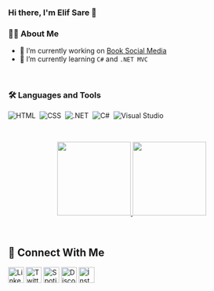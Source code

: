 ### Hi there, I'm Elif Sare :wave:

 ### :sassy_woman: About Me
- 🔭 I’m currently working on [Book Social Media](https://github.com/elifsaresari/kitap-sosyalmedyasi.git)
- 🌱 I’m currently learning `C#` and `.NET MVC`

&nbsp;
&nbsp;

### :hammer_and_wrench: Languages and Tools
![HTML](https://img.shields.io/badge/-HTML-05122A?style=flat&logo=HTML5)&nbsp;
![CSS](https://img.shields.io/badge/-CSS-05122A?style=flat&logo=CSS3&logoColor=1572B6)&nbsp;
![.NET](https://img.shields.io/badge/-.NET-05122A?style=flat&logo=dotnet)&nbsp;
![C#](https://img.shields.io/badge/-CSharp-05122A?style=flat&logo=csharp)&nbsp;
![Visual Studio](https://img.shields.io/badge/-VisualStudio-05122A?style=flat&logo=visualstudio)&nbsp;


&nbsp;
&nbsp;
&nbsp;
<p align="center">
  <a href="https://github.com/elifsaresari">
    <img height="150em" src="https://github-readme-stats.vercel.app/api?username=elifsaresari&show_icons=true&theme=radical"/>
    <img height="150em" src="https://github-readme-stats-eight-theta.vercel.app/api/top-langs/?username=elifsaresari&layout=compact&langs_count=8&theme=radical"/>
    <br>  
  </a>
</p>
&nbsp;
&nbsp;

## :handshake: Connect With Me
<a href="https://www.linkedin.com/in/elifsaresari/"><img alt="LinkedIn" title="LinkedIn" height="32" width="32" src="https://raw.githubusercontent.com/peterthehan/peterthehan/master/assets/linkedin.svg"></a>
<a href="https://twitter.com/elifsaresari"><img alt="Twitter" title="Twitter" height="32" width="32" src="https://raw.githubusercontent.com/peterthehan/peterthehan/master/assets/twitter.svg"></a>
<a href="https://open.spotify.com/user/lxwxknf62sdi0dgxrs33skkzt?si=VJBs9x5iS9W3amKO_Av-Qw"><img alt="Spotify" title="Spotify" height="32" width="32" src="https://raw.githubusercontent.com/peterthehan/peterthehan/master/assets/spotify.svg"></a>
<a href="https://discordapp.com/users/5842/"><img alt="Discord" title="Discord" height="32" width="32" src="https://raw.githubusercontent.com/peterthehan/peterthehan/master/assets/discord.svg"></a>
<a href="https://www.instagram.com/esaresari/"><img alt="İnstagram" title="İnstagram" height="32" width="32" src="https://edent.github.io/SuperTinyIcons/images/svg/instagram.svg" /></a>
<br>



